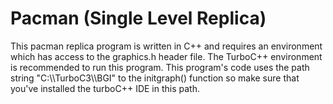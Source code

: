 # Pacman (Single Level Replica)
<p>
  This pacman replica program is written in C++ and requires an environment which has access to the graphics.h header file. The TurboC++ environment is recommended to run this program.
  This program's code uses the path string "C:\\TurboC3\\BGI" to the initgraph() function so make sure that you've installed the turboC++ IDE in this path.
</p>
